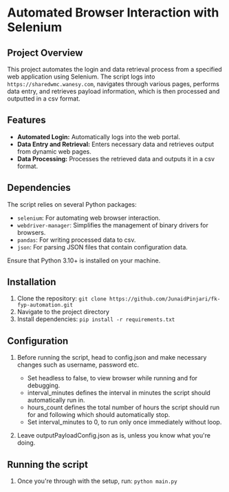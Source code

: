 # Automated Browser Interaction with Selenium

## Project Overview
This project automates the login and data retrieval process from a specified web application using Selenium. The script logs into `https://sharedwmc.wanesy.com`, navigates through various pages, performs data entry, and retrieves payload information, which is then processed and outputted in a csv format.

## Features
- **Automated Login:** Automatically logs into the web portal.
- **Data Entry and Retrieval:** Enters necessary data and retrieves output from dynamic web pages.
- **Data Processing:** Processes the retrieved data and outputs it in a csv format.

## Dependencies
The script relies on several Python packages:
- `selenium`: For automating web browser interaction.
- `webdriver-manager`: Simplifies the management of binary drivers for browsers.
- `pandas`: For writing processed data to csv.
- `json`: For parsing JSON files that contain configuration data.

Ensure that Python 3.10+ is installed on your machine.

## Installation
1. Clone the repository: `git clone https://github.com/JunaidPinjari/fk-fyp-automation.git`
2. Navigate to the project directory
3. Install dependencies: `pip install -r requirements.txt`

## Configuration
1. Before running the script, head to config.json and make necessary changes such as username, password etc. 
    - Set headless to false, to view browser while running and for debugging.
    - interval_minutes defines the interval in minutes the script should automatically run in.
    - hours_count defines the total number of hours the script should run for and following which should automatically stop.
    - Set interval_minutes to 0, to run only once immediately without loop.

2. Leave outputPayloadConfig.json as is, unless you know what you're doing.

## Running the script
1. Once you're through with the setup, run: `python main.py`